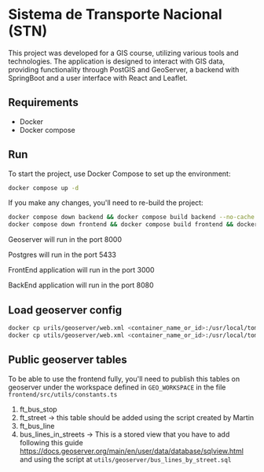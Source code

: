 # Sistema de Transporte Nacional (STN) 

This project was developed for a GIS course, utilizing various tools and technologies. 
The application is designed to interact with GIS data, providing functionality through PostGIS and GeoServer, a backend with SpringBoot and a user interface with React and Leaflet.

## Requirements

- Docker
- Docker compose

## Run

To start the project, use Docker Compose to set up the environment:
```bash
docker compose up -d
```
If you make any changes, you'll need to re-build the project:

```bash
docker compose down backend && docker compose build backend --no-cache && docker compose up backend -d 
docker compose down frontend && docker compose build frontend && docker compose up frontend -d
```

Geoserver will run in the port 8000

Postgres will run in the port 5433

FrontEnd application will run in the port 3000

BackEnd application will run in the port 8080

## Load geoserver config 

```bash
docker cp urils/geoserver/web.xml <container_name_or_id>:/usr/local/tomcat/webapps/geoserver/WEB-INF/web.xml
docker cp utils/geoserver/web.xml <container_name_or_id>:/usr/local/tomcat/conf/web.xml
```
## Public geoserver tables

To be able to use the frontend fully, you'll need to publish this tables on geoserver under the workspace defined in `GEO_WORKSPACE` in the file `frontend/src/utils/constants.ts`

1. ft_bus_stop
2. ft_street -> this table should be added using the script created by Martin
3. ft_bus_line
4. bus_lines_in_streets -> This is a stored view that you have to add following this guide https://docs.geoserver.org/main/en/user/data/database/sqlview.html and using the script at `utils/geoserver/bus_lines_by_street.sql` 
